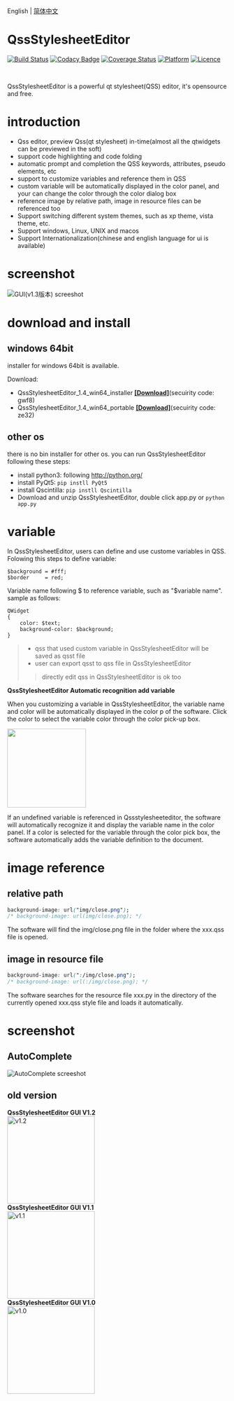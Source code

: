 English | [简体中文](readme.md)

# QssStylesheetEditor

[![Build Status](https://api.travis-ci.com/hustlei/QssStylesheetEditor.svg?branch=master)](https://travis-ci.com/hustlei/QssStylesheetEditor)
[![Codacy Badge](https://api.codacy.com/project/badge/Grade/220d511b3ab146d0b03fef0245e00525)](https://www.codacy.com/manual/hustlei/QssStylesheetEditor?utm_source=github.com&amp;utm_medium=referral&amp;utm_content=hustlei/QssStylesheetEditor&amp;utm_campaign=Badge_Grade)
[![Coverage Status](https://coveralls.io/repos/github/hustlei/QssStylesheetEditor/badge.svg?branch=master)](https://coveralls.io/github/hustlei/QssStylesheetEditor?branch=master)
[<img alt="Platform" src="https://raw.githubusercontent.com/hustlei/QssStylesheetEditor/master/docs/assets/badge/platform.svg?sanitize=true" onerror="this.src='https://hustlei.github.io/assets/badge/platform.svg';this.onerror=null" />](https://travis-ci.com/hustlei/QssStylesheetEditor)
[![Licence](https://img.shields.io/badge/license-LGPL--3.0-blue)](https://opensource.org/licenses/LGPL-3.0)

<br>

QssStylesheetEditor is a powerful qt stylesheet(QSS) editor, it's opensource and free.

# introduction

+ Qss editor, preview Qss(qt stylesheet) in-time(almost all the qtwidgets can be previewed in the soft)
+ support code highlighting and code folding
+ automatic prompt and completion the QSS keywords, attributes, pseudo elements, etc
+ support to customize variables and reference them in QSS
+ custom variable will be automatically displayed in the color panel, and your can change the color through the color dialog box
+ reference image by relative path, image in resource files can be referenced too
+ Support switching different system themes, such as xp theme, vista theme, etc.
+ Support windows, Linux, UNIX and macos
+ Support Internationalization(chinese and english language for ui is available)

# screenshot

![GUI(v1.3版本) screeshot](https://raw.githubusercontent.com/hustlei/QssStylesheetEditor/master/docs/assets/screenshot/QssStylesheetEditor_v1.3.png "GUI(v1.3版本)")

# download and install

## windows 64bit
installer for windows 64bit is available.

Download:

+ QssStylesheetEditor_1.4_win64_installer **[[Download]](https://pan.baidu.com/s/1_Uf1lPHj14fs9iMG2SVXuQ)**(secuirity code: gwf8)
+ QssStylesheetEditor_1.4_win64_portable  **[[Download]](https://pan.baidu.com/s/1kGLlpD52N5-wg9IFf0CHPA)**(secuirity code: ze32)

## other os

there is no bin installer for other os. you can run QssStylesheetEditor following these steps:

+ install python3: following <http://python.org/>
+ install PyQt5: `pip instll PyQt5`
+ install Qscintilla: `pip instll Qscintilla`
+ Download and unzip QssStylesheetEditor, double click app.py or `python app.py`

# variable

In QssStylesheetEditor, users can define and use custome variables in QSS. Folowing this steps to define variable:

~~~
$background = #fff;
$border     = red;
~~~

Variable name following $ to reference variable, such as "$variable name". sample as follows:

~~~
QWidget
{
    color: $text;
    background-color: $background;
}
~~~

> + qss that used custom variable in QssStylesheetEditor will be saved as qsst file
> + user can export qsst to qss file in QssStylesheetEditor
>> directly edit qss in QssStylesheetEditor is ok too

**QssStylesheetEditor Automatic recognition add variable**

When you customizing a variable in QssStylesheetEditor, the variable name and color will be automatically displayed in the color p of the software. Click the color to select the variable color through the color pick-up box.

<img src="https://raw.githubusercontent.com/hustlei/QssStylesheetEditor/master/docs/assets/screenshot/ColorDlg_v1.3.png" height=180 />

If an undefined variable is referenced in Qssstylesheeteditor, the software will automatically recognize it and display the variable name in the color panel. If a color is selected for the variable through the color pick box, the software automatically adds the variable definition to the document.

# image reference

## relative path

~~~css
background-image: url("img/close.png");
/* background-image: url(img/close.png); */
~~~

The software will find the img/close.png file in the folder where the xxx.qss file is opened.

## image in resource file

~~~css
background-image: url(":/img/close.png");
/* background-image: url(:/img/close.png); */
~~~

The software searches for the resource file xxx.py in the directory of the currently opened xxx.qss style file and loads it automatically.

# screenshot

## AutoComplete

![AutoComplete screeshot](https://raw.githubusercontent.com/hustlei/QssStylesheetEditor/master/docs/assets/screenshot/AutoComplete.png "AutoComplete")


## old version

<div><span><b>QssStylesheetEditor GUI V1.2</b></span></div>
    <img src="https://raw.githubusercontent.com/hustlei/QssStylesheetEditor/master/docs/assets/screenshot/QssStylesheetEditor_v1.2.png" alt="v1.2" height=200/>
<div><span><b>QssStylesheetEditor GUI V1.1</b></span></div>
    <img src="https://raw.githubusercontent.com/hustlei/QssStylesheetEditor/master/docs/assets/screenshot/QssStylesheetEditor_v1.1.png" alt="v1.1" height=200/>
<div><span><b>QssStylesheetEditor GUI V1.0</b></span></div>
    <img src="https://raw.githubusercontent.com/hustlei/QssStylesheetEditor/master/docs/assets/screenshot/QssStylesheetEditor_v1.0.png" alt="v1.0" height=200/>


